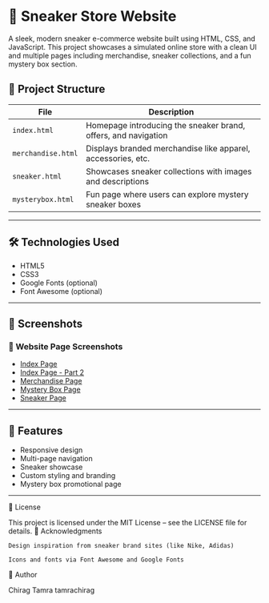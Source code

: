 # 🏀 Sneaker Store Website

A sleek, modern sneaker e-commerce website built using HTML, CSS, and JavaScript. This project showcases a simulated online store with a clean UI and multiple pages including merchandise, sneaker collections, and a fun mystery box section.



## 📁 Project Structure

| File | Description |
|------|-------------|
| `index.html` | Homepage introducing the sneaker brand, offers, and navigation |
| `merchandise.html` | Displays branded merchandise like apparel, accessories, etc. |
| `sneaker.html` | Showcases sneaker collections with images and descriptions |
| `mysterybox.html` | Fun page where users can explore mystery sneaker boxes |

---

## 🛠️ Technologies Used

- HTML5
- CSS3
- Google Fonts (optional)
- Font Awesome (optional)

---

## 📸 Screenshots

### 👟 Website Page Screenshots

- [Index Page](https://raw.githubusercontent.com/tamrachirag/Salesforce-Insurance-Mangement/main/Index.png)
- [Index Page - Part 2](https://raw.githubusercontent.com/tamrachirag/Salesforce-Insurance-Mangement/main/Index%20Part2.Png)
- [Merchandise Page](https://raw.githubusercontent.com/tamrachirag/Salesforce-Insurance-Mangement/main/Marchandise.Png)
- [Mystery Box Page](https://raw.githubusercontent.com/tamrachirag/Salesforce-Insurance-Mangement/main/Mystery.png)
- [Sneaker Page](https://raw.githubusercontent.com/tamrachirag/Salesforce-Insurance-Mangement/main/Sneaker.png)


---

## 🚀 Features

- Responsive design
- Multi-page navigation
- Sneaker showcase
- Custom styling and branding
- Mystery box promotional page

---
📜 License

This project is licensed under the MIT License – see the LICENSE file for details.
🙌 Acknowledgments

    Design inspiration from sneaker brand sites (like Nike, Adidas)

    Icons and fonts via Font Awesome and Google Fonts

👤 Author

Chirag Tamra
tamrachirag
